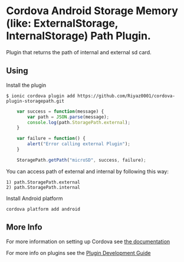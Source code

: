 # Cordova Android Storage Memory (like: ExternalStorage, InternalStorage) Path Plugin.

Plugin that returns the path of internal and external sd card.

## Using
    
Install the plugin

    $ ionic cordova plugin add https://github.com/Riyaz0001/cordova-plugin-storagepath.git
    


```js
    var success = function(message) {
        var path = JSON.parse(message);
        console.log(path.StoragePath.external);
    }

    var failure = function() {
        alert("Error calling external Plugin");
    }

    StoragePath.getPath("microSD", success, failure);
```
    
   You can access path of external and internal by following this way:
   
    1) path.StoragePath.external 
    2) path.StoragePath.internal 

Install Android platform

    cordova platform add android
    

## More Info

For more information on setting up Cordova see [the documentation](http://cordova.apache.org/docs/en/latest/guide/cli/index.html)

For more info on plugins see the [Plugin Development Guide](http://cordova.apache.org/docs/en/latest/guide/hybrid/plugins/index.html)

